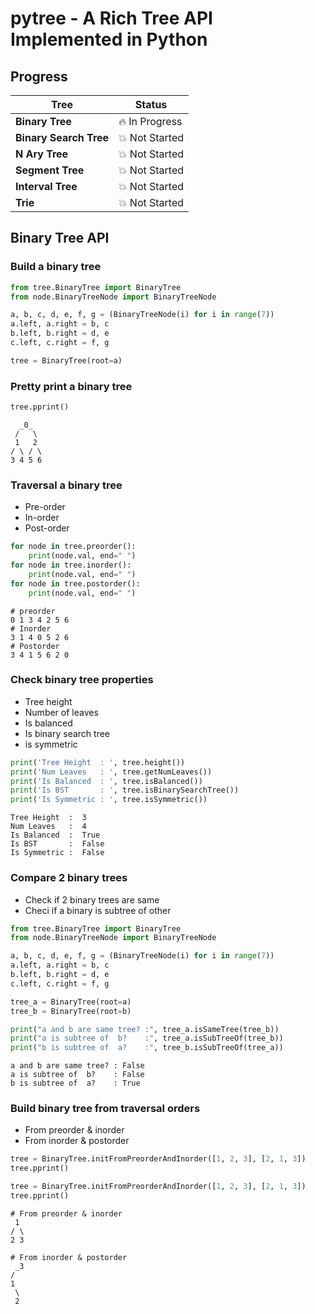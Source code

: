 # pytree - A Rich Tree API Implemented in Python

## Progress

| Tree                   | Status             |
|------------------------|--------------------|
| **Binary Tree**        | :fire: In Progress |
| **Binary Search Tree** | :boom: Not Started |
| **N Ary Tree**         | :boom: Not Started |
| **Segment Tree**       | :boom: Not Started |
| **Interval Tree**      | :boom: Not Started |
| **Trie**               | :boom: Not Started |


## Binary Tree API

### Build a binary tree
```python
from tree.BinaryTree import BinaryTree
from node.BinaryTreeNode import BinaryTreeNode

a, b, c, d, e, f, g = (BinaryTreeNode(i) for i in range(7))
a.left, a.right = b, c
b.left, b.right = d, e
c.left, c.right = f, g

tree = BinaryTree(root=a)
```

### Pretty print a binary tree
```python
tree.pprint()
```
```
  _0_  
 /   \ 
 1   2 
/ \ / \
3 4 5 6
```

### Traversal a binary tree
- Pre-order
- In-order
- Post-order
```python
for node in tree.preorder():
    print(node.val, end=" ")
for node in tree.inorder():
    print(node.val, end=" ")
for node in tree.postorder():
    print(node.val, end=" ")
```
```
# preorder
0 1 3 4 2 5 6 
# Inorder
3 1 4 0 5 2 6
# Postorder
3 4 1 5 6 2 0 
```

### Check binary tree properties
- Tree height
- Number of leaves
- Is balanced
- Is binary search tree
- is symmetric
```python
print('Tree Height  : ', tree.height())
print('Num Leaves   : ', tree.getNumLeaves())
print('Is Balanced  : ', tree.isBalanced())
print('Is BST       : ', tree.isBinarySearchTree())
print('Is Symmetric : ', tree.isSymmetric())
```
```
Tree Height  :  3
Num Leaves   :  4
Is Balanced  :  True
Is BST       :  False
Is Symmetric :  False
```

### Compare 2 binary trees
- Check if 2 binary trees are same
- Checi if a binary is subtree of other
```python
from tree.BinaryTree import BinaryTree
from node.BinaryTreeNode import BinaryTreeNode

a, b, c, d, e, f, g = (BinaryTreeNode(i) for i in range(7))
a.left, a.right = b, c
b.left, b.right = d, e
c.left, c.right = f, g

tree_a = BinaryTree(root=a)
tree_b = BinaryTree(root=b)

print("a and b are same tree? :", tree_a.isSameTree(tree_b))
print("a is subtree of  b?    :", tree_a.isSubTreeOf(tree_b))
print("b is subtree of  a?    :", tree_b.isSubTreeOf(tree_a))
```
```
a and b are same tree? : False
a is subtree of  b?    : False
b is subtree of  a?    : True
```

### Build binary tree from traversal orders
- From preorder & inorder
- From inorder & postorder
```python
tree = BinaryTree.initFromPreorderAndInorder([1, 2, 3], [2, 1, 3])
tree.pprint()

tree = BinaryTree.initFromPreorderAndInorder([1, 2, 3], [2, 1, 3])
tree.pprint()
```

```
# From preorder & inorder
 1 
/ \
2 3

# From inorder & postorder
 _3
/  
1  
 \ 
 2 
```